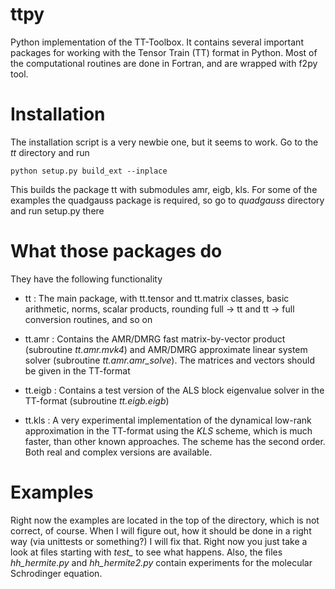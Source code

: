 ttpy
====

Python implementation of the TT-Toolbox. It contains several
important packages for working with the Tensor Train (TT) format
in Python. Most of the computational routines are done in Fortran, 
and are wrapped with f2py tool.


Installation
============
The installation script is a very newbie one, but it seems to work.
Go to the *tt* directory and run
```
python setup.py build_ext --inplace
```
This builds the package tt with submodules amr, eigb, kls. 
For some of the examples the quadgauss package is required, so go to 
*quadgauss* directory and run setup.py there


What those packages do
======================

They have the following functionality

- tt : The main package, with tt.tensor and tt.matrix classes, basic arithmetic,
       norms, scalar products, rounding full -> tt and tt -> full conversion routines, and so on

- tt.amr : Contains the AMR/DMRG fast matrix-by-vector product (subroutine *tt.amr.mvk4*) and 
           AMR/DMRG approximate linear system solver (subroutine *tt.amr.amr_solve*). The matrices
           and vectors should be given in the TT-format

- tt.eigb : Contains a test version of the ALS block eigenvalue solver in the TT-format 
            (subroutine *tt.eigb.eigb*) 

- tt.kls : A very experimental implementation of the dynamical low-rank approximation in the TT-format
           using the *KLS* scheme, which is much faster, than other known approaches. The scheme 
           has the second order. Both real and complex versions are available.

Examples
========

Right now the examples are located in the top of the directory, which is not correct, of course. 
When I will figure out, how it should be done in a right way (via unittests or something?) I will fix that.
Right now you just take a look at files starting with *test_* to see what happens. Also, the files 
*hh_hermite.py* and *hh_hermite2.py* contain experiments for the molecular Schrodinger equation.




